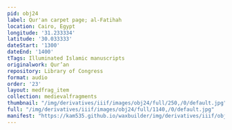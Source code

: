 ```yaml
---
pid: obj24
label: Qur'an carpet page; al-Fatihah
location: Cairo, Egypt
longitude: '31.233334'
latitude: '30.033333'
dateStart: '1300'
dateEnd: '1400'
tTags: Illuminated Islamic manuscripts
originalwork: Qur’an
repository: Library of Congress
format: audio
order: '23'
layout: medfrag_item
collection: medievalfragments
thumbnail: "/img/derivatives/iiif/images/obj24/full/250,/0/default.jpg"
full: "/img/derivatives/iiif/images/obj24/full/1140,/0/default.jpg"
manifest: "https://kam535.github.io/waxbuilder/img/derivatives/iiif/obj24/manifest.json"
---
```

